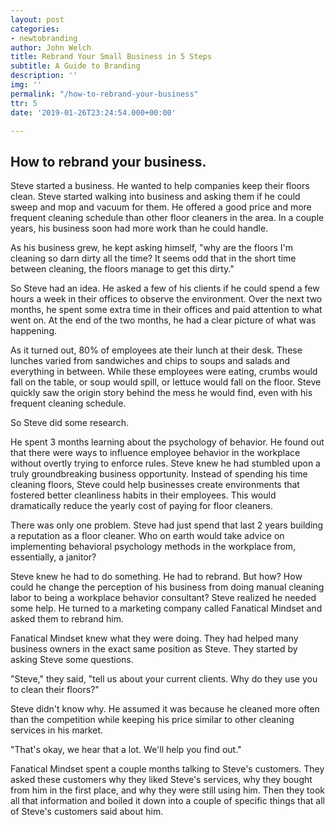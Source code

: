 ```yaml
---
layout: post
categories:
- newtobranding
author: John Welch
title: Rebrand Your Small Business in 5 Steps
subtitle: A Guide to Branding
description: ''
img: ''
permalink: "/how-to-rebrand-your-business"
ttr: 5
date: '2019-01-26T23:24:54.000+00:00'

---
```

## How to rebrand your business.

Steve started a business. He wanted to help companies keep their floors clean. Steve started walking into business and asking them if he could sweep and mop and vacuum for them. He offered a good price and more frequent cleaning schedule than other floor cleaners in the area. In a couple years, his business soon had more work than he could handle. 

As his business grew, he kept asking himself, "why are the floors I'm cleaning so darn dirty all the time? It seems odd that in the short time between cleaning, the floors manage to get this dirty."

So Steve had an idea. He asked a few of his clients if he could spend a few hours a week in their offices to observe the environment. Over the next two months, he spent some extra time in their offices and paid attention to what went on. At the end of the two months, he had a clear picture of what was happening. 

As it turned out, 80% of employees ate their lunch at their desk. These lunches varied from sandwiches and chips to soups and salads and everything in between. While these employees were eating, crumbs would fall on the table, or soup would spill, or lettuce would fall on the floor. Steve quickly saw the origin story behind the mess he would find, even with his frequent cleaning schedule. 

So Steve did some research. 

He spent 3 months learning about the psychology of behavior. He found out that there were ways to influence employee behavior in the workplace without overtly trying to enforce rules. Steve knew he had stumbled upon a truly groundbreaking business opportunity. Instead of spending his time cleaning floors, Steve could help businesses create environments that fostered better cleanliness habits in their employees. This would dramatically reduce the yearly cost of paying for floor cleaners. 

There was only one problem. Steve had just spend that last 2 years building a reputation as a floor cleaner. Who on earth would take advice on implementing behavioral psychology methods in the workplace from, essentially, a janitor? 

Steve knew he had to do something. He had to rebrand. But how? How could he change the perception of his business from doing manual cleaning labor to being a workplace behavior consultant? Steve realized he needed some help. He turned to a marketing company called Fanatical Mindset and asked them to rebrand him.

Fanatical Mindset knew what they were doing. They had helped many business owners in the exact same position as Steve. They started by asking Steve some questions. 

"Steve," they said, "tell us about your current clients. Why do they use you to clean their floors?" 

Steve didn't know why. He assumed it was because he cleaned more often than the competition while keeping his price similar to other cleaning services in his market. 

"That's okay, we hear that a lot. We'll help you find out." 

Fanatical Mindset spent a couple months talking to Steve's customers. They asked these customers why they liked Steve's services, why they bought from him in the first place, and why they were still using him. Then they took all that information and boiled it down into a couple of specific things that all of Steve's customers said about him.